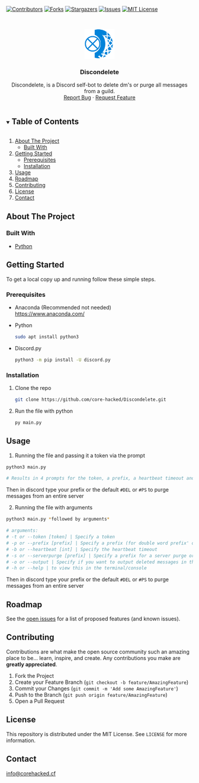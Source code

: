 [![Contributors][contributors-shield]][contributors-url]
[![Forks][forks-shield]][forks-url]
[![Stargazers][stars-shield]][stars-url]
[![Issues][issues-shield]][issues-url]
[![MIT License][license-shield]][license-url]




<!-- PROJECT LOGO -->
<br />
<p align="center">
  <a href="https://github.com/core-hacked/">
    <img src="logo.png" alt="Logo" width="80" height="80">
  </a>

  <h3 align="center">Discondelete</h3>

  <p align="center">
    Discondelete, is a Discord self-bot to delete dm's or purge all messages from a guild.
    <br />
    <a href="https://github.com/core-hacked/Discondelete/issues">Report Bug</a>
    ·
    <a href="https://github.com/core-hacked/Discondelete/issues">Request Feature</a>
  </p>
</p>



<!-- TABLE OF CONTENTS -->
<details open="open">
  <summary><h2 style="display: inline-block">Table of Contents</h2></summary>
  <ol>
    <li>
      <a href="#about-the-project">About The Project</a>
      <ul>
        <li><a href="#built-with">Built With</a></li>
      </ul>
    </li>
    <li>
      <a href="#getting-started">Getting Started</a>
      <ul>
        <li><a href="#prerequisites">Prerequisites</a></li>
        <li><a href="#installation">Installation</a></li>
      </ul>
    </li>
    <li><a href="#usage">Usage</a></li>
    <li><a href="#roadmap">Roadmap</a></li>
    <li><a href="#contributing">Contributing</a></li>
    <li><a href="#license">License</a></li>
    <li><a href="#contact">Contact</a></li>
  </ol>
</details>



<!-- ABOUT THE PROJECT -->
## About The Project

### Built With

* [Python](https://www.python.org/)

<!-- GETTING STARTED -->
## Getting Started

To get a local copy up and running follow these simple steps.

### Prerequisites

* Anaconda (Recommended not needed)<br/>
  https://www.anaconda.com/

* Python
  ```sh
  sudo apt install python3
  ```
* Discord.py
  ```sh
  python3 -m pip install -U discord.py
  ```

### Installation
1. Clone the repo
   ```sh
   git clone https://github.com/core-hacked/Discondelete.git
   ```
2. Run the file with python
   ```sh
   py main.py
   ```

## Usage
1. Running the file and passing it a token via the prompt
  ```sh
  python3 main.py
  ```
  ```sh
  # Results in 4 prompts for the token, a prefix, a heartbeat timeout and the server purge prefix
  ```
  Then in discord type your prefix or the default ``#DEL`` or ``#PS`` to purge messages from an entire server

2. Running the file with arguments
  ```sh
  python3 main.py *followed by arguments*
  ```
  ```sh
  # arguments: 
  # -t or --token [token] | Specify a token
  # -p or --prefix [prefix] | Specify a prefix (for double word prefix' or ones with special char's use quotes)
  # -b or --heartbeat [int] | Specify the heartbeat timeout 
  # -s or --serverpurge [prefix] | Specify a prefix for a server purge or leave blank for default
  # -o or --output | Specify if you want to output deleted messages in the console
  # -h or --help | to view this in the terminal/console
  ```
  Then in discord type your prefix or the default ``#DEL`` or ``#PS`` to purge messages from an entire server

<!-- ROADMAP -->
## Roadmap

See the [open issues](https://github.com/core-hacked/Discondelete/issues) for a list of proposed features (and known issues).



<!-- CONTRIBUTING -->
## Contributing

Contributions are what make the open source community such an amazing place to be... learn, inspire, and create. Any contributions you make are **greatly appreciated**.

1. Fork the Project
2. Create your Feature Branch (`git checkout -b feature/AmazingFeature`)
3. Commit your Changes (`git commit -m 'Add some AmazingFeature'`)
4. Push to the Branch (`git push origin feature/AmazingFeature`)
5. Open a Pull Request



<!-- LICENSE -->
## License

This repository is distributed under the MIT License. See `LICENSE` for more information.



<!-- CONTACT -->
## Contact

[info@corehacked.cf](mailto:info@corehacked.cf)


<!-- MARKDOWN LINKS & IMAGES -->
<!-- https://www.markdownguide.org/basic-syntax/#reference-style-links -->
[contributors-shield]: https://img.shields.io/github/contributors/core-hacked/Discondelete.svg?style=for-the-badge
[contributors-url]: https://github.com/core-hacked/Discondelete/graphs/contributors
[forks-shield]: https://img.shields.io/github/forks/core-hacked/Discondelete.svg?style=for-the-badge
[forks-url]: https://github.com/core-hacked/Discondelete/network/members
[stars-shield]: https://img.shields.io/github/stars/core-hacked/Discondelete.svg?style=for-the-badge
[stars-url]: https://github.com/core-hacked/Discondelete/stargazers
[issues-shield]: https://img.shields.io/github/issues/core-hacked/Discondelete.svg?style=for-the-badge
[issues-url]: https://github.com/core-hacked/Discondelete/issues
[license-shield]: https://img.shields.io/github/license/core-hacked/Discondelete.svg?style=for-the-badge
[license-url]: https://github.com/core-hacked/Discondelete/blob/master/LICENSE
